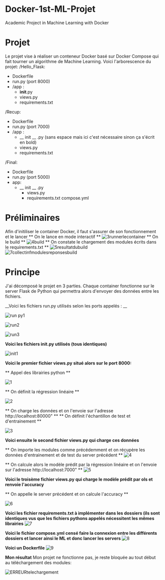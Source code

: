 # Docker-1st-ML-Projet
Academic Project in Machine Learning with Docker 
# Projet 
Le projet vise à réaliser un conteneur Docker basé sur Docker Compose qui fait tourner un algorithme de Machine Learning. 
Voici l'arborescence du projet: 
/Hello_Flask: 
  - Dockerfile
  - run.py (port 8000)
  - /app :
      - __init__.py
      - views.py
      - requirements.txt

/Recup: 
  - Dockerfile
  - run.py (port 7000)
  - /app :
    - __ init __ .py (sans espace mais ici c'est nécessaire sinon ça s'écrit en bold)
    - views.py 
    - requirements.txt

/Final:
  - Dockerfile
  - run.py (port 5000)
  - app:
    - __ init __ .py 
      - views.py
      - requirements.txt
compose.yml

# Préliminaires 
Afin d'initiliser le container Docker, il faut s'assurer de son fonctionnement et le lancer
** On le lance en mode interactif **
![3runnerlecontainer](https://user-images.githubusercontent.com/82390685/170138960-3f42a456-e39b-48a9-b9db-aff425e3395f.PNG)
** On le build **
![4build](https://user-images.githubusercontent.com/82390685/170139053-633f8e3a-34fc-4ea4-904b-d1a644935691.PNG)
** On constate le chargement des modules écrits dans le requirements.txt **
![5resultatdubuild](https://user-images.githubusercontent.com/82390685/170139143-7b82b4fa-2c6a-4485-8054-891e07ac76a7.PNG)
![7collectinfmodulesreponsesbuild](https://user-images.githubusercontent.com/82390685/170139186-5ff6bbdd-6689-4a1c-911e-635fd2e0238d.PNG)

# Principe 

J'ai décomposé le projet en 3 parties. 
Chaque container fonctionne sur le server Flask de Python qui permettra alors d'envoyer des données entre les fichiers. 

__Voici les fichiers run.py utilisés selon les ports appelés : __

![run py1](https://user-images.githubusercontent.com/82390685/170139285-5da4a065-03cc-4c32-8192-ad8674e0e0e0.PNG)

![run2](https://user-images.githubusercontent.com/82390685/170139369-cba4d310-1074-474c-b4d4-97eef50bde42.PNG)

![run3](https://user-images.githubusercontent.com/82390685/170139384-2709aa92-f855-45ef-8aba-07fafc842771.PNG)

__Voici les fichiers init.py utilisés (tous identiques)__

![init1](https://user-images.githubusercontent.com/82390685/170139502-d818f76d-5177-4b29-a3a4-f87f16811147.PNG)

__Voici le premier fichier views.py situé alors sur le port 8000:__

** Appel des librairies python **

![1](https://user-images.githubusercontent.com/82390685/170136669-5f969bd6-0ec4-4f6a-a86f-347b512efecd.PNG)

** On définit la régression linéaire **

![2](https://user-images.githubusercontent.com/82390685/170136849-bedc4b3f-5673-48df-849b-6cdbd251d6cd.PNG)

** On charge les données et on l'envoie sur l'adresse http://localhost:80000" **
** On définit l'échantillon de test et d'entrainement **

![3](https://user-images.githubusercontent.com/82390685/170136872-c40f9961-8529-4d72-8345-03614f27f68f.PNG)

__Voici ensuite le second fichier views.py qui charge ces données__

** On importe les modules comme précédemment et on récupère les données d'entrainement et de test du server précédent **
![4](https://user-images.githubusercontent.com/82390685/170137403-49237c9a-f469-4158-8d42-1cb7787caa6b.PNG)

** On calcule alors le modèle prédit par la régression linéaire et on l'envoie sur l'adresse http://localhost:7000" **
![5](https://user-images.githubusercontent.com/82390685/170137705-f4d201bf-fbbf-4d6d-a8df-92b8f1537c49.PNG)

__Voici le troisème fichier views.py qui charge le modèle prédit par ols et renvoie l'accuracy__

** On appelle le server précédent et on calcule l'accuracy **

![6](https://user-images.githubusercontent.com/82390685/170137972-9481e93b-394b-4db6-8657-ec4f5e935a74.PNG)

__Voici les fichier requirements.txt à implémenter dans les dossiers (ils sont identiques vus que les fichiers pythons appelés nécessitent les mêmes librairies__
![7](https://user-images.githubusercontent.com/82390685/170138385-98e1bce5-dcb2-470e-96c3-7b36600946f3.PNG)

__Voici le fichier compose.yml censé faire la connexion entre les différents dossiers et lancer ainsi le ML et donc lancer les servers__
![8](https://user-images.githubusercontent.com/82390685/170138572-a60069c9-f1e7-4811-8d10-a25b79cb037f.PNG)

__Voici un Dockerfile__
![9](https://user-images.githubusercontent.com/82390685/170138653-90f1be8c-2ebc-4e75-85b8-fc4deeb7a4e5.PNG)

__Mon résultat__ 
Mon projet ne fonctionne pas, je reste bloquée au tout début au téléchargement des modules:

![ERREURtelechargement](https://user-images.githubusercontent.com/82390685/170139625-19508888-5f84-43cb-b5d1-86b2252b5fdb.PNG)
